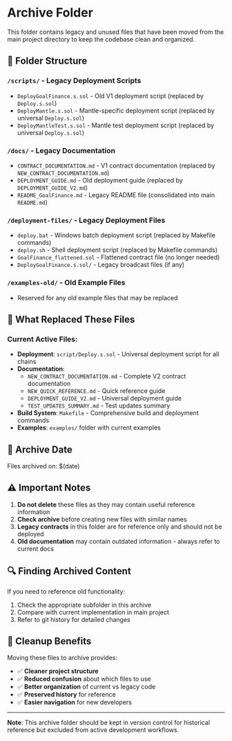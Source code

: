 # Archive Folder

This folder contains legacy and unused files that have been moved from the main project directory to keep the codebase clean and organized.

## 📁 Folder Structure

### `/scripts/` - Legacy Deployment Scripts
- `DeployGoalFinance.s.sol` - Old V1 deployment script (replaced by `Deploy.s.sol`)
- `DeployMantle.s.sol` - Mantle-specific deployment script (replaced by universal `Deploy.s.sol`)
- `DeployMantleTest.s.sol` - Mantle test deployment script (replaced by universal `Deploy.s.sol`)

### `/docs/` - Legacy Documentation
- `CONTRACT_DOCUMENTATION.md` - V1 contract documentation (replaced by `NEW_CONTRACT_DOCUMENTATION.md`)
- `DEPLOYMENT_GUIDE.md` - Old deployment guide (replaced by `DEPLOYMENT_GUIDE_V2.md`)
- `README_GoalFinance.md` - Legacy README file (consolidated into main `README.md`)

### `/deployment-files/` - Legacy Deployment Files
- `deploy.bat` - Windows batch deployment script (replaced by Makefile commands)
- `deploy.sh` - Shell deployment script (replaced by Makefile commands)
- `GoalFinance_flattened.sol` - Flattened contract file (no longer needed)
- `DeployGoalFinance.s.sol/` - Legacy broadcast files (if any)

### `/examples-old/` - Old Example Files
- Reserved for any old example files that may be replaced

## 🔄 What Replaced These Files

### Current Active Files:
- **Deployment**: `script/Deploy.s.sol` - Universal deployment script for all chains
- **Documentation**: 
  - `NEW_CONTRACT_DOCUMENTATION.md` - Complete V2 contract documentation
  - `NEW_QUICK_REFERENCE.md` - Quick reference guide
  - `DEPLOYMENT_GUIDE_V2.md` - Universal deployment guide
  - `TEST_UPDATES_SUMMARY.md` - Test updates summary
- **Build System**: `Makefile` - Comprehensive build and deployment commands
- **Examples**: `examples/` folder with current examples

## 📅 Archive Date
Files archived on: $(date)

## ⚠️ Important Notes

1. **Do not delete** these files as they may contain useful reference information
2. **Check archive** before creating new files with similar names
3. **Legacy contracts** in this folder are for reference only and should not be deployed
4. **Old documentation** may contain outdated information - always refer to current docs

## 🔍 Finding Archived Content

If you need to reference old functionality:
1. Check the appropriate subfolder in this archive
2. Compare with current implementation in main project
3. Refer to git history for detailed changes

## 🧹 Cleanup Benefits

Moving these files to archive provides:
- ✅ **Cleaner project structure**
- ✅ **Reduced confusion** about which files to use
- ✅ **Better organization** of current vs legacy code
- ✅ **Preserved history** for reference
- ✅ **Easier navigation** for new developers

---

**Note**: This archive folder should be kept in version control for historical reference but excluded from active development workflows.
